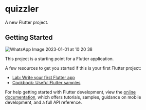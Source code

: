 # quizzler

A new Flutter project.

## Getting Started
![WhatsApp Image 2023-01-01 at 10 20 38](https://user-images.githubusercontent.com/91746245/210162144-04935d0c-b9c1-4bce-9510-02a5de137e8e.jpeg)

This project is a starting point for a Flutter application.

A few resources to get you started if this is your first Flutter project:

- [Lab: Write your first Flutter app](https://docs.flutter.dev/get-started/codelab)
- [Cookbook: Useful Flutter samples](https://docs.flutter.dev/cookbook)

For help getting started with Flutter development, view the
[online documentation](https://docs.flutter.dev/), which offers tutorials,
samples, guidance on mobile development, and a full API reference.
